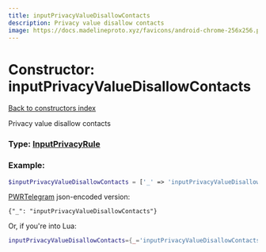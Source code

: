 ```yaml
---
title: inputPrivacyValueDisallowContacts
description: Privacy value disallow contacts
image: https://docs.madelineproto.xyz/favicons/android-chrome-256x256.png
---
```

# Constructor: inputPrivacyValueDisallowContacts  
[Back to constructors index](index.md)



Privacy value disallow contacts




### Type: [InputPrivacyRule](../types/InputPrivacyRule.md)


### Example:

```php
$inputPrivacyValueDisallowContacts = ['_' => 'inputPrivacyValueDisallowContacts'];
```  

[PWRTelegram](https://pwrtelegram.xyz) json-encoded version:

```
{"_": "inputPrivacyValueDisallowContacts"}
```


Or, if you're into Lua:

```lua
inputPrivacyValueDisallowContacts={_='inputPrivacyValueDisallowContacts'}

```


